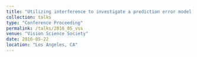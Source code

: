 ```yaml
---
title: "Utilizing interference to investigate a prediction error model of visuomotor learning"
collection: talks
type: "Conference Proceeding"
permalink: /talks/2016_05_vss
venue: "Vision Science Society"
date: 2016-05-22
location: "Los Angeles, CA"
---
```

